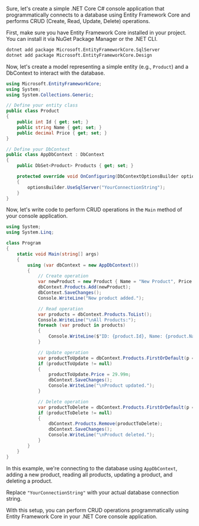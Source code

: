 Sure, let's create a simple .NET Core C# console application that programmatically connects to a database using Entity Framework Core and performs CRUD (Create, Read, Update, Delete) operations.

First, make sure you have Entity Framework Core installed in your project. You can install it via NuGet Package Manager or the .NET CLI.

```bash
dotnet add package Microsoft.EntityFrameworkCore.SqlServer
dotnet add package Microsoft.EntityFrameworkCore.Design
```

Now, let's create a model representing a simple entity (e.g., `Product`) and a DbContext to interact with the database.

```csharp
using Microsoft.EntityFrameworkCore;
using System;
using System.Collections.Generic;

// Define your entity class
public class Product
{
    public int Id { get; set; }
    public string Name { get; set; }
    public decimal Price { get; set; }
}

// Define your DbContext
public class AppDbContext : DbContext
{
    public DbSet<Product> Products { get; set; }

    protected override void OnConfiguring(DbContextOptionsBuilder optionsBuilder)
    {
        optionsBuilder.UseSqlServer("YourConnectionString");
    }
}
```

Now, let's write code to perform CRUD operations in the `Main` method of your console application.

```csharp
using System;
using System.Linq;

class Program
{
    static void Main(string[] args)
    {
        using (var dbContext = new AppDbContext())
        {
            // Create operation
            var newProduct = new Product { Name = "New Product", Price = 19.99m };
            dbContext.Products.Add(newProduct);
            dbContext.SaveChanges();
            Console.WriteLine("New product added.");

            // Read operation
            var products = dbContext.Products.ToList();
            Console.WriteLine("\nAll Products:");
            foreach (var product in products)
            {
                Console.WriteLine($"ID: {product.Id}, Name: {product.Name}, Price: {product.Price}");
            }

            // Update operation
            var productToUpdate = dbContext.Products.FirstOrDefault(p => p.Name == "New Product");
            if (productToUpdate != null)
            {
                productToUpdate.Price = 29.99m;
                dbContext.SaveChanges();
                Console.WriteLine("\nProduct updated.");
            }

            // Delete operation
            var productToDelete = dbContext.Products.FirstOrDefault(p => p.Name == "New Product");
            if (productToDelete != null)
            {
                dbContext.Products.Remove(productToDelete);
                dbContext.SaveChanges();
                Console.WriteLine("\nProduct deleted.");
            }
        }
    }
}
```

In this example, we're connecting to the database using `AppDbContext`, adding a new product, reading all products, updating a product, and deleting a product.

Replace `"YourConnectionString"` with your actual database connection string.

With this setup, you can perform CRUD operations programmatically using Entity Framework Core in your .NET Core console application.